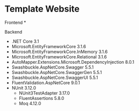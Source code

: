 # Template Website

Frontend
  *
 
Backend
  * .NET Core 3.1
  * Microsoft.EntityFrameworkCore 3.1.6
  * Microsoft.EntityFrameworkCore.InMemory 3.1.6
  * Microsoft.EntityFrameworkCore.Relational 3.1.6
  * AutoMapper.Extensions.Microsoft.DependencyInjection 8.0.1
  * Swashbuckle.AspNetCore.Swagger 5.5.1
  * Swashbuckle.AspNetCore.SwaggerGen 5.5.1
  * Swashbuckle.AspNetCore.SwaggerUI 5.5.1
  * FluentValidation.AspNetCore 9.0.1
  * NUnit 3.12.0
    * NUnit3TestAdapter 3.17.0
    * FluentAssertions 5.8.0
    * Moq 4.12.0
  
